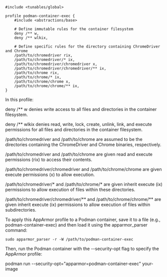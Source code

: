 ```
#include <tunables/global>

profile podman-container-exec {
    #include <abstractions/base>

    # Define immutable rules for the container filesystem
    deny /** w,
    deny /** wlkix,

    # Define specific rules for the directory containing ChromeDriver and Chrome
    /path/to/chromedriver rix,
    /path/to/chromedriver/* ix,
    /path/to/chromedriver/chromedriver x,
    /path/to/chromedriver/chromedriver/** ix,
    /path/to/chrome rix,
    /path/to/chrome/* ix,
    /path/to/chrome/chrome x,
    /path/to/chrome/chrome/** ix,
}
```
In this profile:

deny /** w denies write access to all files and directories in the container filesystem.

deny /** wlkix denies read, write, lock, create, unlink, link, and execute permissions for all files and directories in the container filesystem.

/path/to/chromedriver and /path/to/chrome are assumed to be the directories containing the ChromeDriver and Chrome binaries, respectively.

/path/to/chromedriver and /path/to/chrome are given read and execute permissions (rix) to access their contents.

/path/to/chromedriver/chromedriver and /path/to/chrome/chrome are given execute permissions (x) to allow execution.

/path/to/chromedriver/* and /path/to/chrome/* are given inherit execute (ix) permissions to allow execution of files within these directories.

/path/to/chromedriver/chromedriver/** and /path/to/chrome/chrome/** are given inherit execute (ix) permissions to allow execution of files within subdirectories.



To apply this AppArmor profile to a Podman container, save it to a file (e.g., podman-container-exec) and then load it using the apparmor_parser command:

```
sudo apparmor_parser -r -W /path/to/podman-container-exec
```
Then, run the Podman container with the --security-opt flag to specify the AppArmor profile:


podman run --security-opt="apparmor=podman-container-exec" your-image
